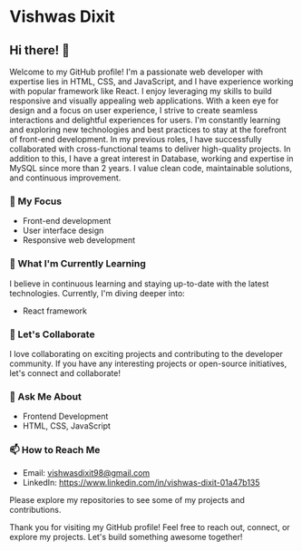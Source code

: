 
# Vishwas Dixit

## Hi there! 👋

Welcome to my GitHub profile! I'm a passionate web developer with expertise lies in HTML, CSS, and JavaScript, and I have experience working with popular framework like React. I enjoy leveraging my skills to build responsive and visually appealing web applications. With a keen eye for design and a focus on user experience, I strive to create seamless interactions and delightful experiences for users. I'm constantly learning and exploring new technologies and best practices to stay at the forefront of front-end development. In my previous roles, I have successfully collaborated with cross-functional teams to deliver high-quality projects. In addition to this, I have a great interest in Database, working and expertise in MySQL since more than 2 years. I value clean code, maintainable solutions, and continuous improvement.

### 🔭 My Focus

- Front-end development
- User interface design
- Responsive web development

### 🌱 What I'm Currently Learning

I believe in continuous learning and staying up-to-date with the latest technologies. Currently, I'm diving deeper into:

- React framework

### 👯 Let's Collaborate

I love collaborating on exciting projects and contributing to the developer community. If you have any interesting projects or open-source initiatives, let's connect and collaborate!

### 💬 Ask Me About

- Frontend Development
- HTML, CSS, JavaScript

### 📫 How to Reach Me

- Email: vishwasdixit98@gmail.com
- LinkedIn: https://www.linkedin.com/in/vishwas-dixit-01a47b135

Please explore my repositories to see some of my projects and contributions.

Thank you for visiting my GitHub profile! Feel free to reach out, connect, or explore my projects. Let's build something awesome together!
